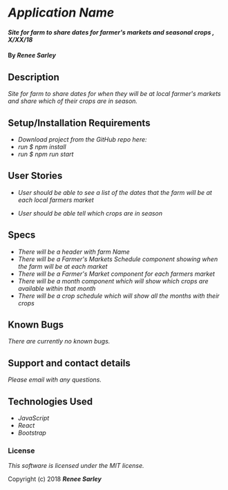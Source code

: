 # _Application Name_

#### _Site for farm to share dates for farmer's markets and seasonal crops , X/XX/18_

#### By _**Renee Sarley**_

## Description

_Site for farm to share dates for when they will be at local farmer's markets and share which of their crops are in season._

## Setup/Installation Requirements

* _Download project from the GitHub repo here:_
* _run $ npm install_
* _run $ npm run start_

## User Stories

* _User should be able to see a list of the dates that the farm will be at each local farmers market_

* _User should be able tell which crops are in season_

## Specs
* _There will be a header with farm Name_
* _There will be a Farmer's Markets Schedule component showing when the farm will be at each market_
* _There will be a Farmer's Market component for each farmers market_
* _There will be a month component which will show which crops are available within that month_
* _There will be a crop schedule which will show all the months with their crops_

## Known Bugs

_There are currently no known bugs._

## Support and contact details

_Please email with any questions._

## Technologies Used

* _JavaScript_
* _React_
* _Bootstrap_

### License

*This software is licensed under the MIT license.*

Copyright (c) 2018 **_Renee Sarley_**
